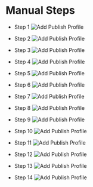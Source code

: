 # Manual Steps

- Step 1 
![Add Publish Profile](./images/1_AksManual1.jpg)

- Step 2 
![Add Publish Profile](./images/1_AksManual2.jpg)

- Step 3 
![Add Publish Profile](./images/2_AksManual_NodePools1.jpg)

- Step 4 
![Add Publish Profile](./images/3_AksManual_Access1.jpg)

- Step 5 
![Add Publish Profile](./images/4_AksManual_Networking1.jpg)

- Step 6 
![Add Publish Profile](./images/4_AksManual_Networking2.jpg)

- Step 7 
![Add Publish Profile](./images/5_AksManual_Integrations1.jpg)

- Step 8 
![Add Publish Profile](./images/6_AksManual_Advanced1.jpg)

- Step 9 
![Add Publish Profile](./images/7_AksManual_ReviewCreate1.jpg)

- Step 10 
![Add Publish Profile](./images/7_AksManual_ReviewCreate2.jpg)

- Step 11
![Add Publish Profile](./images/8_Aks_AfterManualCreation1.jpg)

- Step 12 
![Add Publish Profile](./images/8_Aks_AfterManualCreation2.jpg)

- Step 13 
![Add Publish Profile](./images/8_Aks_AfterManualCreation3.jpg)

- Step 14 
![Add Publish Profile](./images/8_Aks_AfterManualCreation4.jpg)

